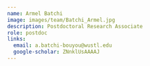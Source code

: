 ```yaml
---
name: Armel Batchi
image: images/team/Batchi_Armel.jpg
description: Postdoctoral Research Associate
role: postdoc
links:
  email: a.batchi-bouyou@wustl.edu
  google-scholar: ZNnklUsAAAAJ
---
```


